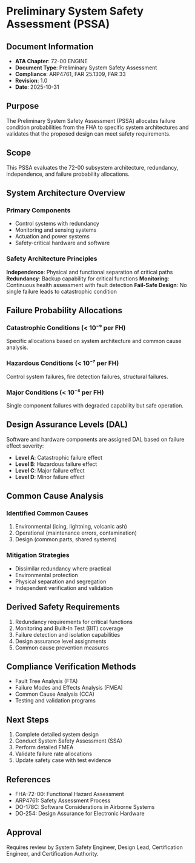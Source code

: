 # Preliminary System Safety Assessment (PSSA)

## Document Information
- **ATA Chapter**: 72-00 ENGINE
- **Document Type**: Preliminary System Safety Assessment
- **Compliance**: ARP4761, FAR 25.1309, FAR 33
- **Revision**: 1.0
- **Date**: 2025-10-31

## Purpose
The Preliminary System Safety Assessment (PSSA) allocates failure condition probabilities from the FHA to specific system architectures and validates that the proposed design can meet safety requirements.

## Scope
This PSSA evaluates the 72-00 subsystem architecture, redundancy, independence, and failure probability allocations.

## System Architecture Overview

### Primary Components
- Control systems with redundancy
- Monitoring and sensing systems
- Actuation and power systems
- Safety-critical hardware and software

### Safety Architecture Principles

**Independence**: Physical and functional separation of critical paths
**Redundancy**: Backup capability for critical functions
**Monitoring**: Continuous health assessment with fault detection
**Fail-Safe Design**: No single failure leads to catastrophic condition

## Failure Probability Allocations

### Catastrophic Conditions (< 10⁻⁹ per FH)
Specific allocations based on system architecture and common cause analysis.

### Hazardous Conditions (< 10⁻⁷ per FH)
Control system failures, fire detection failures, structural failures.

### Major Conditions (< 10⁻⁵ per FH)
Single component failures with degraded capability but safe operation.

## Design Assurance Levels (DAL)

Software and hardware components are assigned DAL based on failure effect severity:
- **Level A**: Catastrophic failure effect
- **Level B**: Hazardous failure effect
- **Level C**: Major failure effect
- **Level D**: Minor failure effect

## Common Cause Analysis

### Identified Common Causes
1. Environmental (icing, lightning, volcanic ash)
2. Operational (maintenance errors, contamination)
3. Design (common parts, shared systems)

### Mitigation Strategies
- Dissimilar redundancy where practical
- Environmental protection
- Physical separation and segregation
- Independent verification and validation

## Derived Safety Requirements
1. Redundancy requirements for critical functions
2. Monitoring and Built-In Test (BIT) coverage
3. Failure detection and isolation capabilities
4. Design assurance level assignments
5. Common cause prevention measures

## Compliance Verification Methods
- Fault Tree Analysis (FTA)
- Failure Modes and Effects Analysis (FMEA)
- Common Cause Analysis (CCA)
- Testing and validation programs

## Next Steps
1. Complete detailed system design
2. Conduct System Safety Assessment (SSA)
3. Perform detailed FMEA
4. Validate failure rate allocations
5. Update safety case with test evidence

## References
- FHA-72-00: Functional Hazard Assessment
- ARP4761: Safety Assessment Process
- DO-178C: Software Considerations in Airborne Systems
- DO-254: Design Assurance for Electronic Hardware

## Approval
Requires review by System Safety Engineer, Design Lead, Certification Engineer, and Certification Authority.
